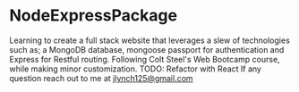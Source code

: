 # NodeExpressPackage
Learning to create a full stack website  that leverages a slew of technologies such as;  a MongoDB database, mongoose passport for authentication and Express for Restful routing. Following Colt Steel's Web Bootcamp course, while making minor customization. TODO: Refactor with React
If any question reach out to me at jlynch125@gmail.com
